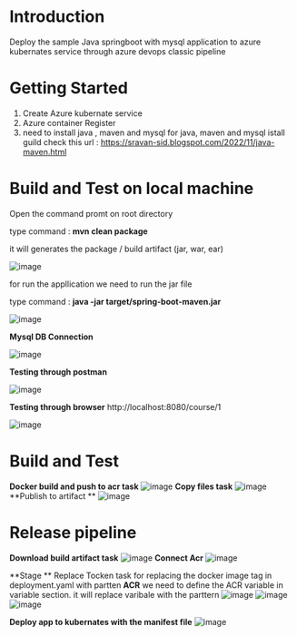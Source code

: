 # Introduction 
Deploy the sample Java springboot with mysql application to azure kubernates service through azure devops classic pipeline

# Getting Started
1. Create Azure kubernate service
2. Azure container Register
3. need to install java , maven and mysql
for java, maven and mysql istall guild check this url : https://sravan-sid.blogspot.com/2022/11/java-maven.html 
# Build and Test on local machine
Open the command promt on root directory

type command : **mvn clean package**

it will generates the package / build artifact (jar, war, ear)

![image](https://github.com/sidsravan/java-springboot_rest_api_crud_mysql/assets/39290179/538a3e24-21e0-419f-8b40-cefc437f7c0a)

for run the appllication we need to run the jar file

type command : **java -jar target/spring-boot-maven.jar**

![image](https://github.com/sidsravan/java-springboot_rest_api_crud_mysql/assets/39290179/a4c28875-c4d2-40a4-9e96-a13c66e2682e)


**Mysql DB Connection**

![image](https://github.com/sidsravan/java-springboot_rest_api_crud_mysql/assets/39290179/525592ae-108b-4fc0-90c6-532ed98561a2)

**Testing through postman**

![image](https://github.com/sidsravan/java-springboot_rest_api_crud_mysql/assets/39290179/24908199-e53c-4295-a94b-cbdf20d619c5)

**Testing through browser**
http://localhost:8080/course/1

![image](https://github.com/sidsravan/java-springboot_rest_api_crud_mysql/assets/39290179/1098c9b4-74ba-4f40-97eb-6d4c8e2125ae)


# Build and Test

**Docker build and push to acr task**
![image](https://github.com/sidsravan/html-aks-azure-devops-classic-pipelin/assets/39290179/f4a34a0a-c8e5-4adc-9836-d43e8b8cf088)
**Copy files task**
![image](https://github.com/sidsravan/html-aks-azure-devops-classic-pipelin/assets/39290179/7d785bd2-33e9-400c-b8e1-a85001712547)
**Publish to artifact **
![image](https://github.com/sidsravan/html-aks-azure-devops-classic-pipelin/assets/39290179/a624dd77-e3f0-40a6-bf7a-491b1b006bf5)


# Release pipeline
**Download build artifact task**
![image](https://github.com/sidsravan/html-aks-azure-devops-classic-pipelin/assets/39290179/04123718-743f-4862-b426-bef80d72020e)
**Connect Acr**
![image](https://github.com/sidsravan/html-aks-azure-devops-classic-pipelin/assets/39290179/750497cd-dee3-40ae-b279-a88adfc12ad1)

**Stage **
Replace Tocken task for replacing the docker image tag in deployment.yaml with partten __ACR__
we need to define the ACR variable in variable section. it will replace varibale with the parttern
![image](https://github.com/sidsravan/html-aks-azure-devops-classic-pipelin/assets/39290179/9f8ee77a-043f-4d3d-a776-3c1232484a7b)
![image](https://github.com/sidsravan/html-aks-azure-devops-classic-pipelin/assets/39290179/2c35a028-caf2-4a46-9a5d-77c4f05d8b57)
![image](https://github.com/sidsravan/html-aks-azure-devops-classic-pipelin/assets/39290179/65283327-3904-4e16-8872-a3d2f9f039e0)

**Deploy app to kubernates with the manifest file**
![image](https://github.com/sidsravan/html-aks-azure-devops-classic-pipelin/assets/39290179/83caeaa3-08ec-40fc-a8bd-a93ed56bdaf5)






